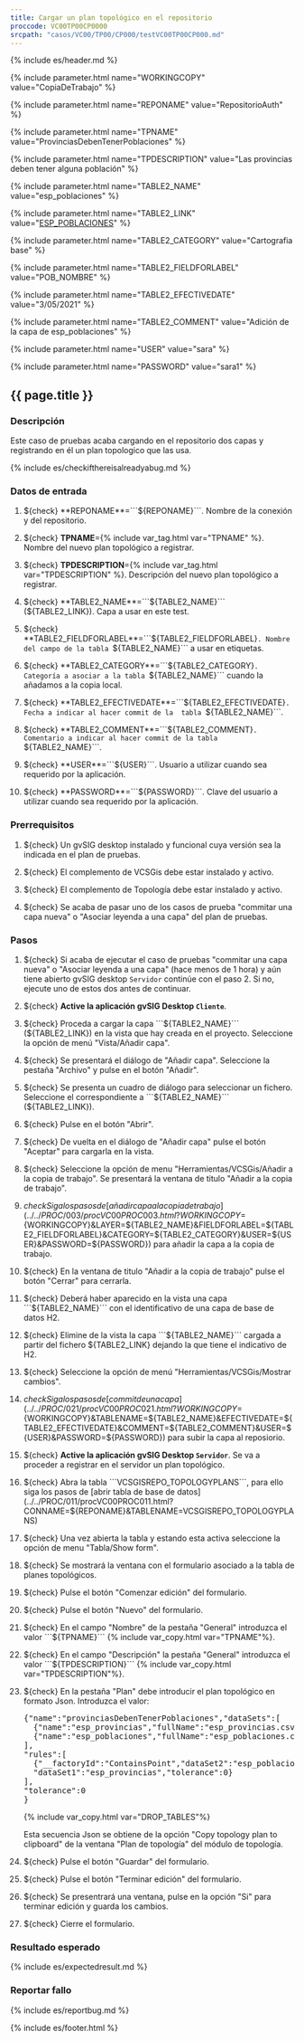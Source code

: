 ```yaml
---
title: Cargar un plan topológico en el repositorio
proccode: VC00TP00CP0000
srcpath: "casos/VC00/TP00/CP000/testVC00TP00CP000.md"
---
```


{% include es/header.md %}

{% include parameter.html name="WORKINGCOPY" value="CopiaDeTrabajo" %}

{% include parameter.html name="REPONAME" value="RepositorioAuth" %}

{% include parameter.html name="TPNAME" value="ProvinciasDebenTenerPoblaciones" %}

{% include parameter.html name="TPDESCRIPTION" value="Las provincias deben tener alguna población" %}

{% include parameter.html name="TABLE2_NAME" value="esp_poblaciones" %}

{% include parameter.html name="TABLE2_LINK" value="<a href='../../data/esp_poblaciones.csv'>ESP_POBLACIONES</a>" %}

{% include parameter.html name="TABLE2_CATEGORY" value="Cartografia base" %}

{% include parameter.html name="TABLE2_FIELDFORLABEL" value="POB_NOMBRE" %}

{% include parameter.html name="TABLE2_EFECTIVEDATE" value="3/05/2021" %}

{% include parameter.html name="TABLE2_COMMENT" value="Adición de la capa de esp_poblaciones" %}

{% include parameter.html name="USER" value="sara" %}

{% include parameter.html name="PASSWORD" value="sara1" %}

## {{ page.title }}

### Descripción

Este caso de pruebas acaba cargando en el repositorio dos capas y registrando en él un plan topologico que las usa.

{% include es/checkifthereisalreadyabug.md %}

### Datos de entrada

1. ${check} **REPONAME**=```${REPONAME}```. Nombre de la conexión y del repositorio.

1. ${check} **TPNAME**={% include var_tag.html var="TPNAME" %}. Nombre del nuevo plan topológico a registrar.

1. ${check} **TPDESCRIPTION**={% include var_tag.html var="TPDESCRIPTION" %}. Descripción del nuevo plan topológico a registrar.

4. ${check} **TABLE2_NAME**=```${TABLE2_NAME}``` (${TABLE2_LINK}). Capa a usar en este test. 

3. ${check} **TABLE2_FIELDFORLABEL**=```${TABLE2_FIELDFORLABEL}```. Nombre del campo de la tabla ```${TABLE2_NAME}```
   a usar en etiquetas. 

4. ${check} **TABLE2_CATEGORY**=```${TABLE2_CATEGORY}```. Categoría a asociar a la tabla ```${TABLE2_NAME}``` cuando la añadamos a la copia local.

4. ${check} **TABLE2_EFECTIVEDATE**=```${TABLE2_EFECTIVEDATE}```. Fecha a indicar al hacer commit de la  tabla ```${TABLE2_NAME}```.

4. ${check} **TABLE2_COMMENT**=```${TABLE2_COMMENT}```. Comentario a indicar al hacer commit de la tabla ```${TABLE2_NAME}```.

5. ${check} **USER**=```${USER}```. Usuario a utilizar cuando sea requerido por la aplicación.

7. ${check} **PASSWORD**=```${PASSWORD}```. Clave del usuario a utilizar cuando sea requerido por la aplicación.

### Prerrequisitos

1. ${check} Un gvSIG desktop instalado y funcional cuya versión sea la indicada en el plan de pruebas.

1. ${check} El complemento de VCSGis debe estar instalado y activo.

1. ${check} El complemento de Topología debe estar instalado y activo.

1. ${check} Se acaba de pasar uno de los casos de prueba "commitar una capa nueva" o "Asociar leyenda a una capa" del
   plan de pruebas.

### Pasos

1. ${check} Si acaba de ejecutar el caso de pruebas "commitar una capa nueva" o "Asociar leyenda a una capa" (hace menos de 1 hora) y 
   aún tiene abierto gvSIG desktop ```Servidor``` continúe con el paso 2. Si no, ejecute uno de estos dos antes de continuar.

2. ${check} **Active la aplicación gvSIG Desktop ```Cliente```**.

3. ${check} Proceda a cargar la capa ```${TABLE2_NAME}``` (${TABLE2_LINK}) en la vista que hay creada 
   en el proyecto. Seleccione la opción de menú "Vista/Añadir capa".

5. ${check} Se presentará el diálogo de "Añadir capa". Seleccione la pestaña "Archivo" y pulse en el botón "Añadir".

7. ${check} Se presenta un cuadro de diálogo para seleccionar un fichero. 
    Seleccione el correspondiente a ```${TABLE2_NAME}``` (${TABLE2_LINK}).
     
8. ${check} Pulse en el botón "Abrir".

9. ${check} De vuelta en el diálogo de "Añadir capa" pulse el botón "Aceptar" 
    para cargarla en la vista.

10. ${check} Seleccione la opción de menu "Herramientas/VCSGis/Añadir a la copia de trabajo".
    Se presentará la ventana de titulo "Añadir a la copia de trabajo".

13. ${check} Siga los pasos de 
    [añadir capa a la copia de trabajo](../../PROC/003/procVC00PROC003.html?WORKINGCOPY=${WORKINGCOPY}&LAYER=${TABLE2_NAME}&FIELDFORLABEL=${TABLE2_FIELDFORLABEL}&CATEGORY=${TABLE2_CATEGORY}&USER=${USER}&PASSWORD=${PASSWORD}) 
    para añadir la capa a la copia de trabajo.

13. ${check} En la ventana de titulo "Añadir a la copia de trabajo" pulse el botón "Cerrar" para cerrarla.

15. ${check} Deberá haber aparecido en la vista una capa 
    ```${TABLE2_NAME}``` con el identificativo de una capa de base de datos H2.

15. ${check} Elimine de la vista la capa ```${TABLE2_NAME}``` cargada 
    a partir del fichero ${TABLE2_LINK} dejando la que tiene el indicativo de H2.

12. ${check} Seleccione la opción de menú "Herramientas/VCSGis/Mostrar cambios".

14. ${check} Siga los pasos de 
    [commit de una capa](../../PROC/021/procVC00PROC021.html?WORKINGCOPY=${WORKINGCOPY}&TABLENAME=${TABLE2_NAME}&EFECTIVEDATE=${TABLE2_EFECTIVEDATE}&COMMENT=${TABLE2_COMMENT}&USER=${USER}&PASSWORD=${PASSWORD}) 
    para subir la capa al reposiorio.

2. ${check} **Active la aplicación gvSIG Desktop ```Servidor```**. Se va a proceder a registrar en el servidor un plan topológico.

3. ${check} Abra la tabla ```VCSGISREPO_TOPOLOGYPLANS```, para ello siga los pasos de 
    [abrir tabla de base de datos](../../PROC/011/procVC00PROC011.html?CONNAME=${REPONAME}&TABLENAME=VCSGISREPO_TOPOLOGYPLANS)

4. ${check} Una vez abierta la tabla y estando esta activa seleccione la opción de menu "Tabla/Show form".

5. ${check} Se mostrará la ventana con el formulario asociado a la tabla de planes topológicos.

6. ${check} Pulse el botón "Comenzar edición" del formulario. 

7. ${check} Pulse el botón "Nuevo" del formulario.

8. ${check} En el campo "Nombre" de la pestaña "General" introduzca el valor ```${TPNAME}``` {% include var_copy.html var="TPNAME"%}.

9. ${check} En el campo "Descripción" la pestaña "General" introduzca el valor ```${TPDESCRIPTION}``` {% include var_copy.html var="TPDESCRIPTION"%}.

10. ${check} En la pestaña "Plan" debe introducir el plan topológico en formato Json. Introduzca el valor: 
    <PRE id="DROP_TABLES" class="language-plaintext highlighter-rouge">
    {"name":"provinciasDebenTenerPoblaciones","dataSets":[
      {"name":"esp_provincias","fullName":"esp_provincias.csv"},
      {"name":"esp_poblaciones","fullName":"esp_poblaciones.csv"}
    ],
    "rules":[
      {"__factoryId":"ContainsPoint","dataSet2":"esp_poblaciones",
      "dataSet1":"esp_provincias","tolerance":0}
    ],
    "tolerance":0
    }
    </PRE>
    {% include var_copy.html var="DROP_TABLES"%}

    Esta secuencia Json se obtiene de la opción "Copy topology plan to clipboard" de la 
    ventana "Plan de topología" del módulo de topología.

11. ${check} Pulse el botón "Guardar" del formulario.

12. ${check} Pulse el botón "Terminar edición" del formulario. 

13. ${check} Se presentrará una ventana, pulse en la opción "Si" para terminar edición y guarda los cambios.

14. ${check} Cierre el formulario.


### Resultado esperado

{% include es/expectedresult.md %}

### Reportar fallo

{% include es/reportbug.md %}

{% include es/footer.html %}
